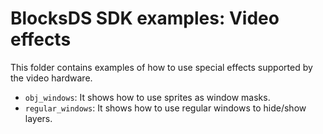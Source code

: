 # BlocksDS SDK examples: Video effects

This folder contains examples of how to use special effects supported by the
video hardware.

- `obj_windows`: It shows how to use sprites as window masks.
- `regular_windows`: It shows how to use regular windows to hide/show layers.
